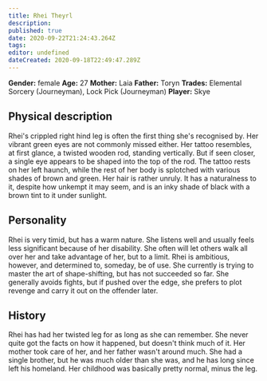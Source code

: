 ```yaml
---
title: Rhei Theyrl
description: 
published: true
date: 2020-09-22T21:24:43.264Z
tags: 
editor: undefined
dateCreated: 2020-09-18T22:49:47.289Z
---
```


**Gender:** female
**Age:** 27
**Mother:** Laia
**Father:** Toryn
**Trades:** Elemental Sorcery (Journeyman), Lock Pick (Journeyman)
**Player:** Skye

## Physical description

Rhei's crippled right hind leg is often the first thing she's recognised by.  Her vibrant green eyes are not commonly missed either.  Her tattoo resembles, at first glance, a twisted wooden rod, standing vertically.  But if seen closer, a single eye appears to be shaped into the top of the rod.  The tattoo rests  on her left haunch, while the rest of her body is  splotched with various shades of brown and green.  Her hair is rather unruly.  It has a naturalness to it, despite how unkempt it may seem, and is an inky shade of black with a brown tint to it under sunlight.

## Personality

Rhei is very timid, but has a warm nature.  She listens well and usually feels less significant because of her disability.  She often will let others walk all over her and take advantage of her, but to a limit.  Rhei is ambitious, however, and determined to, someday, be of use.  She currently is trying to master the art of shape-shifting, but has not succeeded so far.  She generally avoids fights, but if pushed over the edge, she prefers to plot revenge and carry it out on the offender later.

## History

Rhei has had her twisted leg for as long as she can remember.  She never quite got the facts on how it happened, but doesn't think much of it.  Her mother took care of her, and her father wasn't around much.  She had a single brother, but he was much older than she was, and he has long since left his homeland.  Her childhood was basically pretty normal, minus the leg.